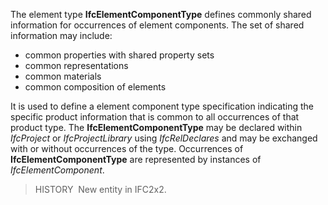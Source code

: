 ﻿The element type **IfcElementComponentType** defines commonly shared information for occurrences of element components. The set of shared information may include:

* common properties with shared property sets
* common representations
* common materials
* common composition of elements

It is used to define a element component type specification indicating the specific product information that is common to all occurrences of that product type. The **IfcElementComponentType** may be declared within _IfcProject_ or _IfcProjectLibrary_ using _IfcRelDeclares_ and may be exchanged with or without occurrences of the type. Occurrences of **IfcElementComponentType** are represented by instances of _IfcElementComponent_.

> HISTORY&nbsp; New entity in IFC2x2.